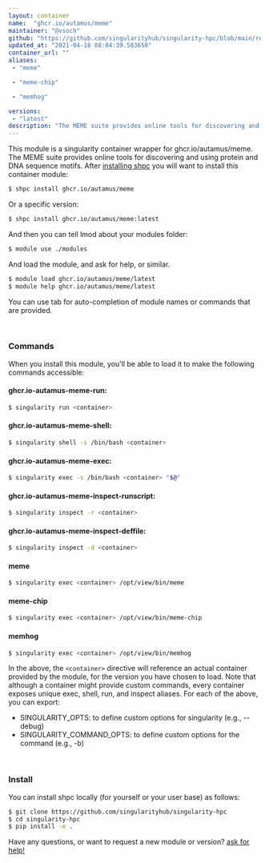 ```yaml
---
layout: container
name:  "ghcr.io/autamus/meme"
maintainer: "@vsoch"
github: "https://github.com/singularityhub/singularity-hpc/blob/main/registry/ghcr.io/autamus/meme/container.yaml"
updated_at: "2021-04-18 08:04:39.583650"
container_url: ""
aliases:
 - "meme"

 - "meme-chip"

 - "memhog"

versions:
 - "latest"
description: "The MEME suite provides online tools for discovering and using protein and DNA sequence motifs."
---
```


This module is a singularity container wrapper for ghcr.io/autamus/meme.
The MEME suite provides online tools for discovering and using protein and DNA sequence motifs.
After [installing shpc](#install) you will want to install this container module:

```bash
$ shpc install ghcr.io/autamus/meme
```

Or a specific version:

```bash
$ shpc install ghcr.io/autamus/meme:latest
```

And then you can tell lmod about your modules folder:

```bash
$ module use ./modules
```

And load the module, and ask for help, or similar.

```bash
$ module load ghcr.io/autamus/meme/latest
$ module help ghcr.io/autamus/meme/latest
```

You can use tab for auto-completion of module names or commands that are provided.

<br>

### Commands

When you install this module, you'll be able to load it to make the following commands accessible:

#### ghcr.io-autamus-meme-run:

```bash
$ singularity run <container>
```

#### ghcr.io-autamus-meme-shell:

```bash
$ singularity shell -s /bin/bash <container>
```

#### ghcr.io-autamus-meme-exec:

```bash
$ singularity exec -s /bin/bash <container> "$@"
```

#### ghcr.io-autamus-meme-inspect-runscript:

```bash
$ singularity inspect -r <container>
```

#### ghcr.io-autamus-meme-inspect-deffile:

```bash
$ singularity inspect -d <container>
```


#### meme
       
```bash
$ singularity exec <container> /opt/view/bin/meme
```


#### meme-chip
       
```bash
$ singularity exec <container> /opt/view/bin/meme-chip
```


#### memhog
       
```bash
$ singularity exec <container> /opt/view/bin/memhog
```



In the above, the `<container>` directive will reference an actual container provided
by the module, for the version you have chosen to load. Note that although a container
might provide custom commands, every container exposes unique exec, shell, run, and
inspect aliases. For each of the above, you can export:

 - SINGULARITY_OPTS: to define custom options for singularity (e.g., --debug)
 - SINGULARITY_COMMAND_OPTS: to define custom options for the command (e.g., -b)

<br>
  
### Install

You can install shpc locally (for yourself or your user base) as follows:

```bash
$ git clone https://github.com/singularityhub/singularity-hpc
$ cd singularity-hpc
$ pip install -e .
```

Have any questions, or want to request a new module or version? [ask for help!](https://github.com/singularityhub/singularity-hpc/issues)